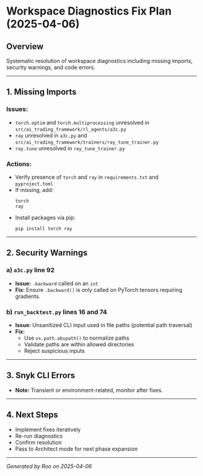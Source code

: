 # Workspace Diagnostics Fix Plan (2025-04-06)

## Overview
Systematic resolution of workspace diagnostics including missing imports, security warnings, and code errors.

---

## 1. Missing Imports

### Issues:
- `torch.optim` and `torch.multiprocessing` unresolved in `src/ai_trading_framework/rl_agents/a3c.py`
- `ray` unresolved in `a3c.py` and `src/ai_trading_framework/trainers/ray_tune_trainer.py`
- `ray.tune` unresolved in `ray_tune_trainer.py`

### Actions:
- Verify presence of `torch` and `ray` in `requirements.txt` and `pyproject.toml`
- If missing, add:
  ```
  torch
  ray
  ```
- Install packages via pip:
  ```
  pip install torch ray
  ```

---

## 2. Security Warnings

### a) `a3c.py` line 92
- **Issue:** `.backward` called on an `int`
- **Fix:** Ensure `.backward()` is only called on PyTorch tensors requiring gradients.

### b) `run_backtest.py` lines 16 and 74
- **Issue:** Unsanitized CLI input used in file paths (potential path traversal)
- **Fix:**
  - Use `os.path.abspath()` to normalize paths
  - Validate paths are within allowed directories
  - Reject suspicious inputs

---

## 3. Snyk CLI Errors
- **Note:** Transient or environment-related, monitor after fixes.

---

## 4. Next Steps
- Implement fixes iteratively
- Re-run diagnostics
- Confirm resolution
- Pass to Architect mode for next phase expansion

---

*Generated by Roo on 2025-04-06*